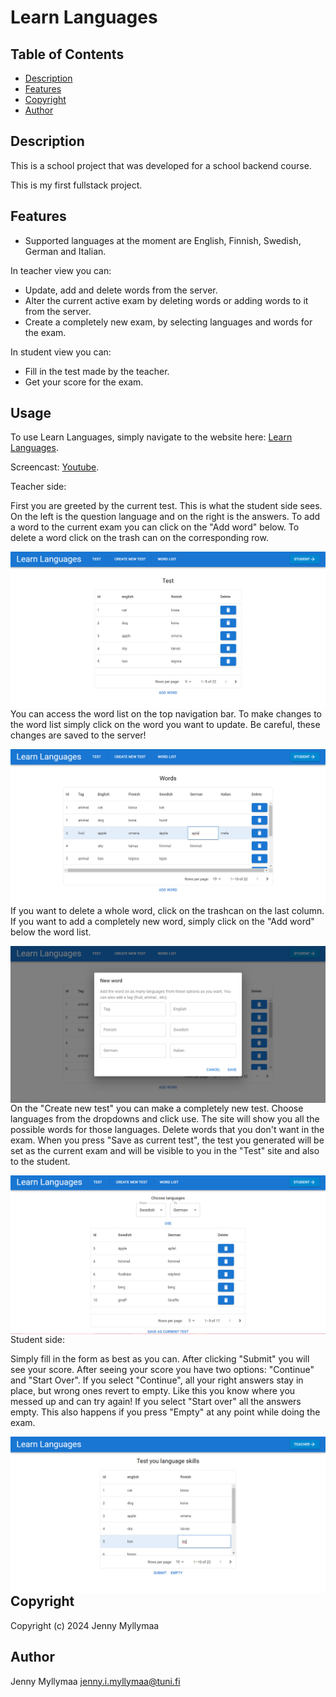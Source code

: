 
# Learn Languages

<!-- <img align='right' alt='sun gif' src='./pics/sunny.gif'></img> -->

## Table of Contents

-   [Description](#Description)
-   [Features](#Features)
-   [Copyright](#Copyright)
-   [Author](#Author)

## Description

This is a school project that was developed for a school backend course.

This is my first fullstack project.

## Features

-   Supported languages at the moment are English, Finnish, Swedish, German and Italian.

In teacher view you can:

-   Update, add and delete words from the server.
-   Alter the current active exam by deleting words or adding words to it from the server.
-   Create a completely new exam, by selecting languages and words for the exam.

In student view you can:

-   Fill in the test made by the teacher.
-   Get your score for the exam.

## Usage

To use Learn Languages, simply navigate to the website here: [Learn Languages](https://learn-languages-49sl.onrender.com/).

Screencast: [Youtube](https://www.youtube.com/watch?v=z84n52_qFyU).

Teacher side:

First you are greeted by the current test. This is what the student side sees. On the left is the question language and on the right is the answers. To add a word to the current exam you can click on the "Add word" below. To delete a word click on the trash can on the corresponding row.

<img align='right' alt='Word list' src='./images/currenttest.PNG'></img>

You can access the word list on the top navigation bar. To make changes to the word list simply click on the word you want to update. Be careful, these changes are saved to the server!

<img align='right' alt='Word list' src='./images/editingwordlist.png'></img>

If you want to delete a whole word, click on the trashcan on the last column. If you want to add a completely new word, simply click on the "Add word" below the word list.

<img align='right' alt='Adding new list' src='./images/addingword.PNG'></img>

On the "Create new test" you can make a completely new test. Choose languages from the dropdowns and click use. The site will show you all the possible words for those languages. Delete words that you don't want in the exam. When you press "Save as current test", the test you generated will be set as the current exam and will be visible to you in the "Test" site and also to the student.

<img align='right' alt='Adding new list' src='./images/makingtest.PNG'></img>

Student side:

Simply fill in the form as best as you can. After clicking "Submit" you will see your score. After seeing your score you have two options: "Continue" and "Start Over". If you select "Continue", all your right answers stay in place, but wrong ones revert to empty. Like this you know where you messed up and can try again! If you select "Start over" all the answers empty. This also happens if you press "Empty" at any point while doing the exam.

<img align='right' alt='Adding new list' src='./images/studentview.png'></img>


## Copyright

Copyright (c) 2024 Jenny Myllymaa

## Author

Jenny Myllymaa <jenny.i.myllymaa@tuni.fi> <br>
